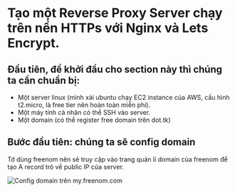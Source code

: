 # Tạo một Reverse Proxy Server chạy trên nền HTTPs với Nginx và Lets Encrypt.

## Đầu tiên, để khởi đầu cho section này thì chúng ta cần chuẩn bị:
  - Một server linux (mình xài ubuntu chạy EC2 instance của AWS, cấu hình t2.micro, là free tier nên hoàn toàn miễn phí).
  - Một máy tính cá nhân có thể SSH vào server.
  - Một domain (có thể  register free domain trên dot.tk)

## Bước đầu tiên: chúng ta sẽ config domain
Tớ dùng freenom nên sẽ truy cập vào trang quản lí domain của freenom để tạo A record trỏ về public IP của server.

![Config domain trên my.freenom.com][freenom-config]

[freenom-config]: https://www.flickr.com/photos/187470817@N03/49668760697/in/dateposted-public/